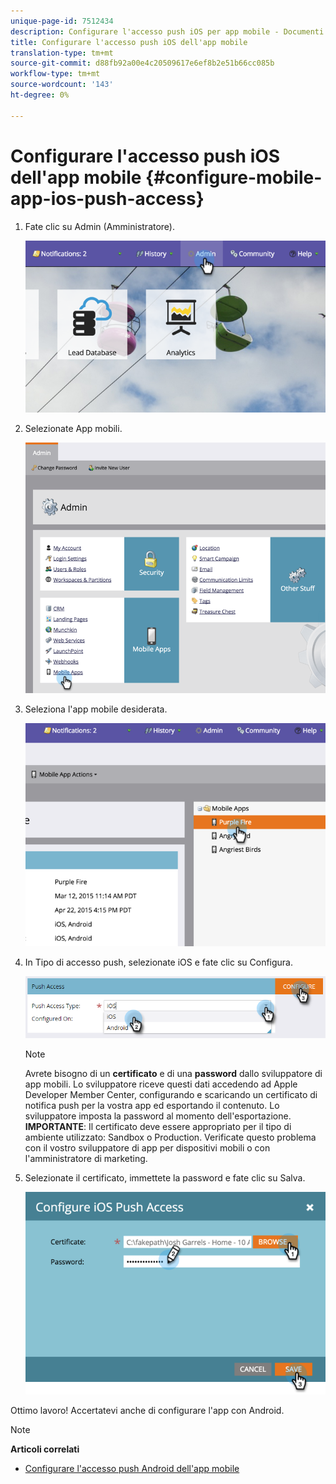 ```yaml
---
unique-page-id: 7512434
description: Configurare l'accesso push iOS per app mobile - Documenti Marketo - Documentazione prodotto
title: Configurare l'accesso push iOS dell'app mobile
translation-type: tm+mt
source-git-commit: d88fb92a00e4c20509617e6ef8b2e51b66cc085b
workflow-type: tm+mt
source-wordcount: '143'
ht-degree: 0%

---
```



# Configurare l&#39;accesso push iOS dell&#39;app mobile {#configure-mobile-app-ios-push-access}

1. Fate clic su Admin (Amministratore).

   ![](assets/image2015-4-22-16-3a12-3a32.png)

1. Selezionate App mobili.

   ![](assets/image2015-4-22-16-3a14-3a29.png)

1. Seleziona l&#39;app mobile desiderata.

   ![](assets/image2015-4-22-16-3a33-3a19.png)

1. In Tipo di accesso push, selezionate iOS e fate clic su Configura.

   ![](assets/image2016-6-10-11-3a37-3a9.png)

   >[!NOTE]
   >
   >Avrete bisogno di un **certificato** e di una **password** dallo sviluppatore di app mobili. Lo sviluppatore riceve questi dati accedendo ad Apple Developer Member Center, configurando e scaricando un certificato di notifica push per la vostra app ed esportando il contenuto. Lo sviluppatore imposta la password al momento dell&#39;esportazione. **IMPORTANTE**: Il certificato deve essere appropriato per il tipo di ambiente utilizzato: Sandbox o Production. Verificate questo problema con il vostro sviluppatore di app per dispositivi mobili o con l&#39;amministratore di marketing.

1. Selezionate il certificato, immettete la password e fate clic su Salva.

   ![](assets/image2015-4-22-17-3a19-3a18.png)

Ottimo lavoro! Accertatevi anche di configurare l&#39;app con Android.

>[!NOTE]
>
>**Articoli correlati**
>
>* [Configurare l&#39;accesso push Android dell&#39;app mobile](configure-mobile-app-android-push-access.md)

>



